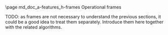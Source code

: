 \page md_doc_a-features_h-frames Operational frames

TODO: as frames are not necessary to understand the previous sections, it could
be a good idea to treat them
separately. Introduce them here together with the related algorithms.
